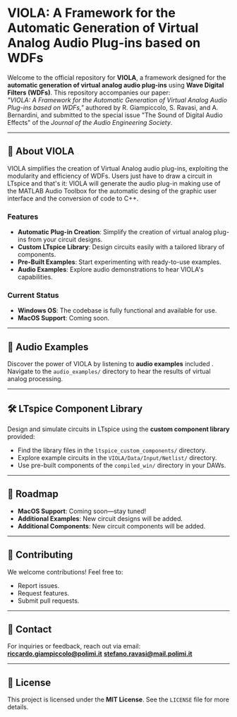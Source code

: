 # VIOLA: A Framework for the Automatic Generation of Virtual Analog Audio Plug-ins based on WDFs

Welcome to the official repository for **VIOLA**, a framework designed for the **automatic generation of virtual analog audio plug-ins** using **Wave Digital Filters (WDFs)**. This repository accompanies our paper:  
*"VIOLA: A Framework for the Automatic Generation of Virtual Analog Audio Plug-ins based on WDFs,"* authored by R. Giampiccolo, S. Ravasi, and A. Bernardini, and submitted to the special issue "The Sound of Digital Audio Effects" of the *Journal of the Audio Engineering Society*.

---

## 📖 About VIOLA

VIOLA simplifies the creation of Virtual Analog audio plug-ins, exploiting the modularity and efficiency of WDFs. Users just have to draw a circuit in LTspice and that's it: VIOLA will generate the audio plug-in making use of the MATLAB Audio Toolbox for the automatic desing of the graphic user interface and the conversion of code to C++.

### Features

- **Automatic Plug-in Creation**: Simplify the creation of virtual analog plug-ins from your circuit designs.  
- **Custom LTspice Library**: Design circuits easily with a tailored library of components.  
- **Pre-Built Examples**: Start experimenting with ready-to-use examples.  
- **Audio Examples**: Explore audio demonstrations to hear VIOLA's capabilities.

### Current Status

- **Windows OS**: The codebase is fully functional and available for use.  
- **MacOS Support**: Coming soon.

---

## 🎸 Audio Examples

Discover the power of VIOLA by listening to **audio examples** included . Navigate to the `audio_examples/` directory to hear the results of virtual analog processing.

---

## 🛠️ LTspice Component Library

Design and simulate circuits in LTspice using the **custom component library** provided:

- Find the library files in the `ltspice_custom_components/` directory.  
- Explore example circuits in the `VIOLA/Data/Input/Netlist/` directory.
- Use pre-built components of the `compiled_win/` directory in your DAWs.

---

## 📅 Roadmap

- **MacOS Support**: Coming soon—stay tuned!  
- **Additional Examples**: New circuit designs will be added.
- **Additional Components**: New circuit components will be added. 

---

## 🤝 Contributing

We welcome contributions! Feel free to:

- Report issues.  
- Request features.  
- Submit pull requests.

---

## 📧 Contact

For inquiries or feedback, reach out via email:  
**riccardo.giampiccolo@polimi.it**
**stefano.ravasi@mail.polimi.it**

---

## 📜 License

This project is licensed under the **MIT License**. See the `LICENSE` file for more details.

